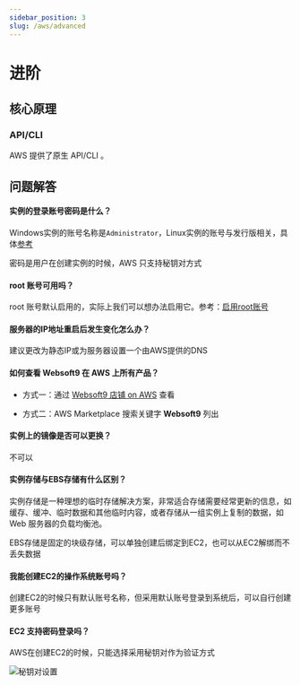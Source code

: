 ```yaml
---
sidebar_position: 3
slug: /aws/advanced
---
```


# 进阶

## 核心原理

### API/CLI

AWS 提供了原生 API/CLI 。  

## 问题解答

#### 实例的登录账号密码是什么？ 

Windows实例的账号名称是`Administrator`，Linux实例的账号与发行版相关，具体[参考](../user/cloud#osaccount)   

密码是用户在创建实例的时候，AWS 只支持秘钥对方式

#### root 账号可用吗？

root 账号默认启用的，实际上我们可以想办法启用它。参考：[启用root账号](../aws#connectlinux)

#### 服务器的IP地址重启后发生变化怎么办？

建议更改为静态IP或为服务器设置一个由AWS提供的DNS

#### 如何查看 Websoft9 在 AWS 上所有产品？

* 方式一：通过 [Websoft9 店铺 on AWS](https://aws.amazon.com/marketplace/seller-profile?id=c639a579-182c-4d30-8578-4d4d89fba658) 查看

* 方式二：AWS Marketplace 搜索关键字 **Websoft9** 列出

#### 实例上的镜像是否可以更换？

不可以

#### 实例存储与EBS存储有什么区别？

实例存储是一种理想的临时存储解决方案，非常适合存储需要经常更新的信息，如缓存、缓冲、临时数据和其他临时内容，或者存储从一组实例上复制的数据，如 Web 服务器的负载均衡池。

EBS存储是固定的块级存储，可以单独创建后绑定到EC2，也可以从EC2解绑而不丢失数据

#### 我能创建EC2的操作系统账号吗？

创建EC2的时候只有默认账号名称，但采用默认账号登录到系统后，可以自行创建更多账号

#### EC2 支持密码登录吗？

AWS在创建EC2的时候，只能选择采用秘钥对作为验证方式

![秘钥对设置](https://libs.websoft9.com/Websoft9/DocsPicture/zh/aws/aws-ec2createpw-websoft9.png)